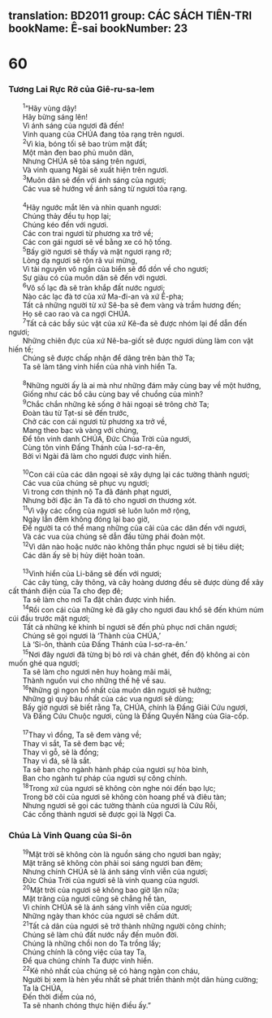 translation: BD2011
group: CÁC SÁCH TIÊN-TRI
bookName: Ê-sai 
bookNumber: 23
-------

<div class="title"><h1>60</h1><h3>Tương Lai Rực Rỡ của Giê-ru-sa-lem</h3></div>
<span class="verse es_60_1">  <sup>1</sup>“Hãy vùng dậy!<br/>  Hãy bừng sáng lên!<br/>  Vì ánh sáng của ngươi đã đến!<br/>  Vinh quang của CHÚA đang tỏa rạng trên ngươi.<br/></span>
<span class="verse es_60_2">  <sup>2</sup>Vì kìa, bóng tối sẽ bao trùm mặt đất;<br/>  Một màn đen bao phủ muôn dân,<br/>  Nhưng CHÚA sẽ tỏa sáng trên ngươi,<br/>  Và vinh quang Ngài sẽ xuất hiện trên ngươi.<br/></span>
<span class="verse es_60_3">  <sup>3</sup>Muôn dân sẽ đến với ánh sáng của ngươi;<br/>  Các vua sẽ hướng về ánh sáng từ ngươi tỏa rạng.<br/><br/></span>
<span class="verse es_60_4">  <sup>4</sup>Hãy ngước mắt lên và nhìn quanh ngươi: <br/>  Chúng thảy đều tụ họp lại;<br/>  Chúng kéo đến với ngươi.<br/>  Các con trai ngươi từ phương xa trở về;<br/>  Các con gái ngươi sẽ về bằng xe có hộ tống. <br/></span>
<span class="verse es_60_5">  <sup>5</sup>Bấy giờ ngươi sẽ thấy và mặt ngươi rạng rỡ;<br/>  Lòng dạ ngươi sẽ rộn rã vui mừng,<br/>  Vì tài nguyên vô ngần của biển sẽ đổ dồn về cho ngươi;<br/>  Sự giàu có của muôn dân sẽ đến với ngươi.<br/></span>
<span class="verse es_60_6">  <sup>6</sup>Vô số lạc đà sẽ tràn khắp đất nước ngươi;<br/>  Nào các lạc đà tơ của xứ Ma-đi-an và xứ Ê-pha;<br/>  Tất cả những người từ xứ Sê-ba sẽ đem vàng và trầm hương đến;<br/>  Họ sẽ cao rao và ca ngợi CHÚA.<br/></span>
<span class="verse es_60_7">  <sup>7</sup>Tất cả các bầy súc vật của xứ Kê-đa sẽ được nhóm lại để dẫn đến ngươi;<br/>  Những chiên đực của xứ Nê-ba-giốt sẽ được ngươi dùng làm con vật hiến tế;<br/>  Chúng sẽ được chấp nhận để dâng trên bàn thờ Ta;<br/>  Ta sẽ làm tăng vinh hiển của nhà vinh hiển Ta.<br/><br/></span>
<span class="verse es_60_8">  <sup>8</sup>Những người ấy là ai mà như những đám mây cùng bay về một hướng,<br/>  Giống như các bồ câu cùng bay về chuồng của mình?<br/></span>
<span class="verse es_60_9">  <sup>9</sup>Chắc chắn những kẻ sống ở hải ngoại sẽ trông chờ Ta;<br/>  Ðoàn tàu từ Tạt-si sẽ đến trước,<br/>  Chở các con cái ngươi từ phương xa trở về,<br/>  Mang theo bạc và vàng với chúng,<br/>  Ðể tôn vinh danh CHÚA, Ðức Chúa Trời của ngươi,<br/>  Cùng tôn vinh Ðấng Thánh của I-sơ-ra-ên,<br/>  Bởi vì Ngài đã làm cho ngươi được vinh hiển.<br/><br/></span>
<span class="verse es_60_10">  <sup>10</sup>Con cái của các dân ngoại sẽ xây dựng lại các tường thành ngươi;<br/>  Các vua của chúng sẽ phục vụ ngươi;<br/>  Vì trong cơn thịnh nộ Ta đã đánh phạt ngươi,<br/>  Nhưng bởi đặc ân Ta đã tỏ cho ngươi ơn thương xót.<br/></span>
<span class="verse es_60_11">  <sup>11</sup>Vì vậy các cổng của ngươi sẽ luôn luôn mở rộng,<br/>  Ngày lẫn đêm không đóng lại bao giờ,<br/>  Ðể người ta có thể mang những của cải của các dân đến với ngươi,<br/>  Và các vua của chúng sẽ dẫn đầu từng phái đoàn một.<br/></span>
<span class="verse es_60_12">  <sup>12</sup>Vì dân nào hoặc nước nào không thần phục ngươi sẽ bị tiêu diệt;<br/>  Các dân ấy sẽ bị hủy diệt hoàn toàn.<br/><br/></span>
<span class="verse es_60_13">  <sup>13</sup>Vinh hiển của Li-băng sẽ đến với ngươi;<br/>  Các cây tùng, cây thông, và cây hoàng dương đều sẽ được dùng để xây cất thánh điện của Ta cho đẹp đẽ;<br/>  Ta sẽ làm cho nơi Ta đặt chân được vinh hiển.<br/></span>
<span class="verse es_60_14">  <sup>14</sup>Rồi con cái của những kẻ đã gây cho ngươi đau khổ sẽ đến khúm núm cúi đầu trước mặt ngươi;<br/>  Tất cả những kẻ khinh bỉ ngươi sẽ đến phủ phục nơi chân ngươi;<br/>  Chúng sẽ gọi ngươi là ‘Thành của CHÚA,’<br/>  Là ‘Si-ôn, thành của Ðấng Thánh của I-sơ-ra-ên.’<br/></span>
<span class="verse es_60_15">  <sup>15</sup>Nơi đây ngươi đã từng bị bỏ rơi và chán ghét, đến độ không ai còn muốn ghé qua ngươi;<br/>  Ta sẽ làm cho ngươi nên huy hoàng mãi mãi,<br/>  Thành nguồn vui cho những thế hệ về sau.<br/></span>
<span class="verse es_60_16">  <sup>16</sup>Những gì ngon bổ nhất của muôn dân ngươi sẽ hưởng;<br/>  Những gì quý báu nhất của các vua ngươi sẽ dùng; <br/>  Bấy giờ ngươi sẽ biết rằng Ta, CHÚA, chính là Ðấng Giải Cứu ngươi,<br/>  Và Ðấng Cứu Chuộc ngươi, cũng là Ðấng Quyền Năng của Gia-cốp.<br/><br/></span>
<span class="verse es_60_17">  <sup>17</sup>Thay vì đồng, Ta sẽ đem vàng về;<br/>  Thay vì sắt, Ta sẽ đem bạc về;<br/>  Thay vì gỗ, sẽ là đồng;<br/>  Thay vì đá, sẽ là sắt.<br/>  Ta sẽ ban cho ngành hành pháp của ngươi sự hòa bình,<br/>  Ban cho ngành tư pháp của ngươi sự công chính.<br/></span>
<span class="verse es_60_18">  <sup>18</sup>Trong xứ của ngươi sẽ không còn nghe nói đến bạo lực;<br/>  Trong bờ cõi của ngươi sẽ không còn hoang phế và điêu tàn;<br/>  Nhưng ngươi sẽ gọi các tường thành của ngươi là Cứu Rỗi,<br/>  Các cổng thành ngươi sẽ được gọi là Ngợi Ca.<br/></span>
<div class="title"><h3>Chúa Là Vinh Quang của Si-ôn</h3></div>
<span class="verse es_60_19">  <sup>19</sup>Mặt trời sẽ không còn là nguồn sáng cho ngươi ban ngày;<br/>  Mặt trăng sẽ không còn phải soi sáng ngươi ban đêm;<br/>  Nhưng chính CHÚA sẽ là ánh sáng vĩnh viễn của ngươi;<br/>  Ðức Chúa Trời của ngươi sẽ là vinh quang của ngươi.<br/></span>
<span class="verse es_60_20">  <sup>20</sup>Mặt trời của ngươi sẽ không bao giờ lặn nữa;<br/>  Mặt trăng của ngươi cũng sẽ chẳng hề tàn,<br/>  Vì chính CHÚA sẽ là ánh sáng vĩnh viễn của ngươi;<br/>  Những ngày than khóc của ngươi sẽ chấm dứt.<br/></span>
<span class="verse es_60_21">  <sup>21</sup>Tất cả dân của ngươi sẽ trở thành những người công chính;<br/>  Chúng sẽ làm chủ đất nước nầy đến muôn đời.<br/>  Chúng là những chồi non do Ta trồng lấy;<br/>  Chúng chính là công việc của tay Ta,<br/>  Ðể qua chúng chính Ta được vinh hiển.<br/></span>
<span class="verse es_60_22">  <sup>22</sup>Kẻ nhỏ nhất của chúng sẽ có hàng ngàn con cháu,<br/>  Người bị xem là hèn yếu nhất sẽ phát triển thành một dân hùng cường;<br/>  Ta là CHÚA,<br/>  Ðến thời điểm của nó,<br/>  Ta sẽ nhanh chóng thực hiện điều ấy.”<br/></span>
